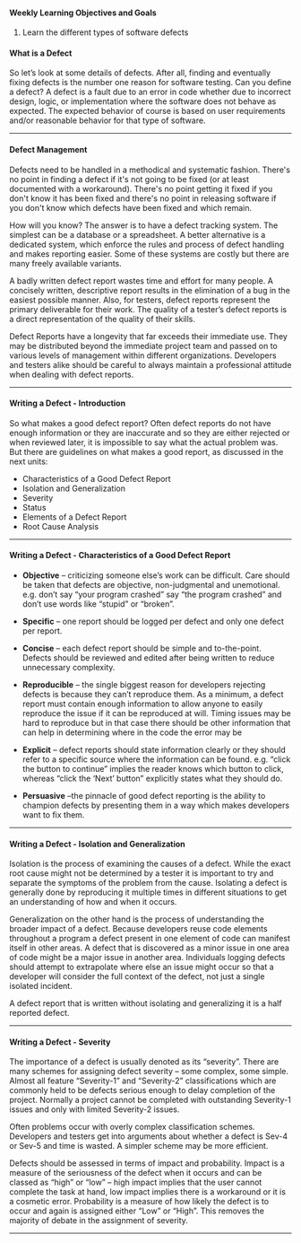 #### Weekly Learning Objectives and Goals

1. Learn the different types of software defects

#### What is a Defect

So let’s look at some details of defects. After all, finding and eventually fixing defects is the number one reason for software testing. Can you define a defect? A defect is a fault due to an error in code whether due to incorrect design, logic, or implementation where the software does not behave as expected. The expected behavior of course is based on user requirements and/or reasonable behavior for that type of software.

---

#### Defect Management

Defects need to be handled in a methodical and systematic fashion. There's no point in finding a defect if it's not going to be fixed (or at least documented with a workaround). There's no point getting it fixed if you don't know it has been fixed and there's no point in releasing software if you don't know which defects have been fixed and which remain.

How will you know? The answer is to have a defect tracking system. The simplest can be a database or a spreadsheet. A better alternative is a dedicated system, which enforce the rules and process of defect handling and makes reporting easier. Some of these systems are costly but there are many freely available variants.

A badly written defect report wastes time and effort for many people. A concisely written, descriptive report results in the elimination of a bug in the easiest possible manner. Also, for testers, defect reports represent the primary deliverable for their work. The quality of a tester’s defect reports is a direct representation of the quality of their skills.

Defect Reports have a longevity that far exceeds their immediate use. They may be distributed beyond the immediate project team and passed on to various levels of management within different organizations. Developers and testers alike should be careful to always maintain a professional attitude when dealing with defect reports. 

---

#### Writing a Defect - Introduction

So what makes a good defect report? Often defect reports do not have enough information or they are inaccurate and so they are either rejected or when reviewed later, it is impossible to say what the actual problem was. But there are guidelines on what makes a good report, as discussed in the next units:

* Characteristics of a Good Defect Report
* Isolation and Generalization
* Severity
* Status
* Elements of a Defect Report
* Root Cause Analysis

---

#### Writing a Defect - Characteristics of a Good Defect Report

* **Objective** – criticizing someone else’s work can be difficult. Care should be taken that defects are objective, non-judgmental and unemotional. e.g. don’t say “your program crashed” say “the program crashed” and don’t use words like “stupid” or “broken”.

* **Specific** – one report should be logged per defect and only one defect per report.

* **Concise** – each defect report should be simple and to-the-point. Defects should be reviewed and edited after being written to reduce unnecessary complexity.

* **Reproducible** – the single biggest reason for developers rejecting defects is because they can’t reproduce them. As a minimum, a defect report must contain enough information to allow anyone to easily reproduce the issue if it can be reproduced at will. Timing issues may be hard to reproduce but in that case there should be other information that can help in determining where in the code the error may be

* **Explicit** – defect reports should state information clearly or they should refer to a specific source where the information can be found. e.g. “click the button to continue” implies the reader knows which button to click, whereas “click the ‘Next’ button” explicitly states what they should do.

* **Persuasive** –the pinnacle of good defect reporting is the ability to champion defects by presenting them in a way which makes developers want to fix them.

---

#### Writing a Defect - Isolation and Generalization

Isolation is the process of examining the causes of a defect. While the exact root cause might not be determined by a tester it is important to try and separate the symptoms of the problem from the cause. Isolating a defect is generally done by reproducing it multiple times in different situations to get an understanding of how and when it occurs.

Generalization on the other hand is the process of understanding the broader impact of a defect. Because developers reuse code elements throughout a program a defect present in one element of code can manifest itself in other areas. A defect that is discovered as a minor issue in one area of code might be a major issue in another area. Individuals logging defects should attempt to extrapolate where else an issue might occur so that a developer will consider the full context of the defect, not just a single isolated incident.

A defect report that is written without isolating and generalizing it is a half reported defect.

---

#### Writing a Defect - Severity

The importance of a defect is usually denoted as its “severity”. There are many schemes for assigning defect severity – some complex, some simple. Almost all feature “Severity-1” and “Severity-2” classifications which are commonly held to be defects serious enough to delay completion of the project. Normally a project cannot be completed with outstanding Severity-1 issues and only with limited Severity-2 issues.

Often problems occur with overly complex classification schemes. Developers and testers get into arguments about whether a defect is Sev-4 or Sev-5 and time is wasted. A simpler scheme may be more efficient.

Defects should be assessed in terms of impact and probability. Impact is a measure of the seriousness of the defect when it occurs and can be classed as “high” or “low” – high impact implies that the user cannot complete the task at hand, low impact implies there is a workaround or it is a cosmetic error. Probability is a measure of how likely the defect is to occur and again is assigned either “Low” or “High”. This removes the majority of debate in the assignment of severity.

---

